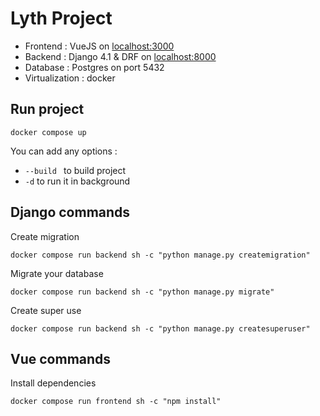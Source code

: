 # Lyth Project

- Frontend : VueJS on [localhost:3000](http://localhost:3000)
- Backend : Django 4.1 & DRF on [localhost:8000](http://localhost:8000)
- Database : Postgres on port 5432
- Virtualization : docker

## Run project

```shell
docker compose up
```
You can add any options :
- ```--build ``` to build project
- ```-d``` to run it in background

## Django commands
Create migration
```shell
docker compose run backend sh -c "python manage.py createmigration"
```

Migrate your database
```shell
docker compose run backend sh -c "python manage.py migrate" 
```

Create super use
```shell
docker compose run backend sh -c "python manage.py createsuperuser"
```

## Vue commands

Install dependencies
```shell
docker compose run frontend sh -c "npm install"
```
